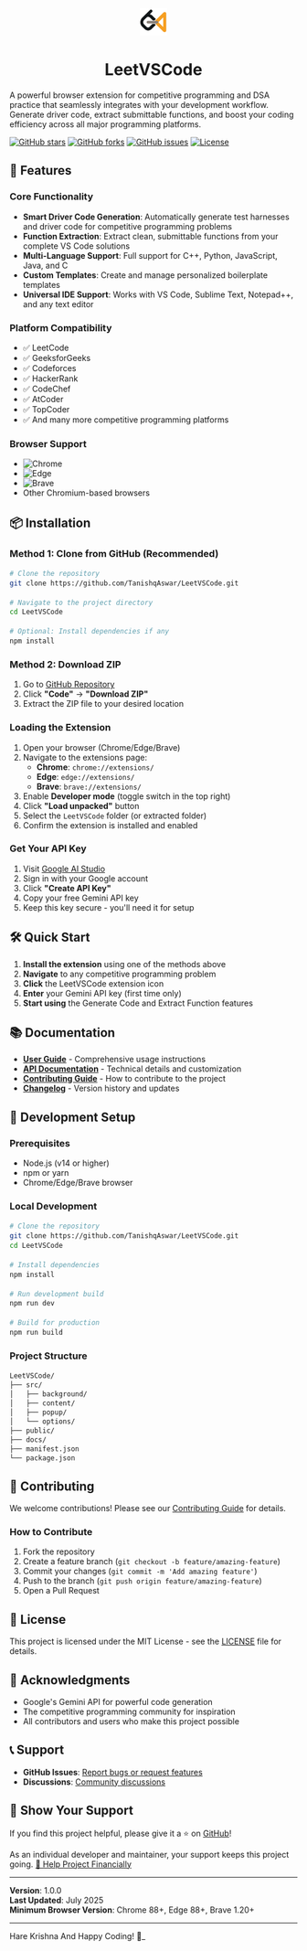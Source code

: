 <div align="center">
  <img src="./public/icons/icon.png" alt="LeetVSCode" width="48" height="48">
  <h1>LeetVSCode</h1>
</div>

A powerful browser extension for competitive programming and DSA practice that seamlessly integrates with your development workflow. Generate driver code, extract submittable functions, and boost your coding efficiency across all major programming platforms.

[![GitHub stars](https://img.shields.io/github/stars/TanishqAswar/LeetVSCode?style=social)](https://github.com/TanishqAswar/LeetVSCode)
[![GitHub forks](https://img.shields.io/github/forks/TanishqAswar/LeetVSCode?style=social)](https://github.com/TanishqAswar/LeetVSCode)
[![GitHub issues](https://img.shields.io/github/issues/TanishqAswar/LeetVSCode)](https://github.com/TanishqAswar/LeetVSCode/issues)
[![License](https://img.shields.io/github/license/TanishqAswar/LeetVSCode)](https://github.com/TanishqAswar/LeetVSCode/blob/main/LICENSE)

## 🚀 Features

### Core Functionality

- **Smart Driver Code Generation**: Automatically generate test harnesses and driver code for competitive programming problems
- **Function Extraction**: Extract clean, submittable functions from your complete VS Code solutions
- **Multi-Language Support**: Full support for C++, Python, JavaScript, Java, and C
- **Custom Templates**: Create and manage personalized boilerplate templates
- **Universal IDE Support**: Works with VS Code, Sublime Text, Notepad++, and any text editor

### Platform Compatibility

- ✅ LeetCode
- ✅ GeeksforGeeks
- ✅ Codeforces
- ✅ HackerRank
- ✅ CodeChef
- ✅ AtCoder
- ✅ TopCoder
- ✅ And many more competitive programming platforms

### Browser Support

- ![Chrome](https://img.shields.io/badge/Chrome-4285F4?style=flat&logo=googlechrome&logoColor=white)
- ![Edge](https://img.shields.io/badge/Edge-0078D4?style=flat&logo=microsoftedge&logoColor=white)
- ![Brave](https://img.shields.io/badge/Brave-FB542B?style=flat&logo=brave&logoColor=white)
- Other Chromium-based browsers

## 📦 Installation

### Method 1: Clone from GitHub (Recommended)

```bash
# Clone the repository
git clone https://github.com/TanishqAswar/LeetVSCode.git

# Navigate to the project directory
cd LeetVSCode

# Optional: Install dependencies if any
npm install
```

### Method 2: Download ZIP

1. Go to [GitHub Repository](https://github.com/TanishqAswar/LeetVSCode)
2. Click **"Code"** → **"Download ZIP"**
3. Extract the ZIP file to your desired location

### Loading the Extension

1. Open your browser (Chrome/Edge/Brave)
2. Navigate to the extensions page:
   - **Chrome**: `chrome://extensions/`
   - **Edge**: `edge://extensions/`
   - **Brave**: `brave://extensions/`
3. Enable **Developer mode** (toggle switch in the top right)
4. Click **"Load unpacked"** button
5. Select the `LeetVSCode` folder (or extracted folder)
6. Confirm the extension is installed and enabled

### Get Your API Key

1. Visit [Google AI Studio](https://makersuite.google.com/app/apikey)
2. Sign in with your Google account
3. Click **"Create API Key"**
4. Copy your free Gemini API key
5. Keep this key secure - you'll need it for setup

## 🛠️ Quick Start

1. **Install the extension** using one of the methods above
2. **Navigate** to any competitive programming problem
3. **Click** the LeetVSCode extension icon
4. **Enter** your Gemini API key (first time only)
5. **Start using** the Generate Code and Extract Function features

## 📚 Documentation

- **[User Guide](docs/USER_GUIDE.md)** - Comprehensive usage instructions
- **[API Documentation](docs/API.md)** - Technical details and customization
- **[Contributing Guide](docs/CONTRIBUTING.md)** - How to contribute to the project
- **[Changelog](docs/CHANGELOG.md)** - Version history and updates

## 🔧 Development Setup

### Prerequisites

- Node.js (v14 or higher)
- npm or yarn
- Chrome/Edge/Brave browser

### Local Development

```bash
# Clone the repository
git clone https://github.com/TanishqAswar/LeetVSCode.git
cd LeetVSCode

# Install dependencies
npm install

# Run development build
npm run dev

# Build for production
npm run build

```

### Project Structure

```
LeetVSCode/
├── src/
│   ├── background/
│   ├── content/
│   ├── popup/
│   └── options/
├── public/
├── docs/
├── manifest.json
└── package.json
```

## 🤝 Contributing

We welcome contributions! Please see our [Contributing Guide](CONTRIBUTING.md) for details.

### How to Contribute

1. Fork the repository
2. Create a feature branch (`git checkout -b feature/amazing-feature`)
3. Commit your changes (`git commit -m 'Add amazing feature'`)
4. Push to the branch (`git push origin feature/amazing-feature`)
5. Open a Pull Request

## 📝 License

This project is licensed under the MIT License - see the [LICENSE](LICENSE) file for details.

## 🙏 Acknowledgments

- Google's Gemini API for powerful code generation
- The competitive programming community for inspiration
- All contributors and users who make this project possible

## 📞 Support

- **GitHub Issues**: [Report bugs or request features](https://github.com/TanishqAswar/LeetVSCode/issues)
- **Discussions**: [Community discussions](https://github.com/TanishqAswar/LeetVSCode/discussions)

## 🌟 Show Your Support

If you find this project helpful, please give it a ⭐ on [GitHub](<(https://github.com/TanishqAswar/LeetVSCode)>)!

As an individual developer and maintainer, your support keeps this project
going.
[💝 Help Project Financially](https://buymeacoffee.com/tanishq_aswar)

---

**Version**: 1.0.0  
**Last Updated**: July 2025  
**Minimum Browser Version**: Chrome 88+, Edge 88+, Brave 1.20+

---

Hare Krishna And Happy Coding! 🚀_

